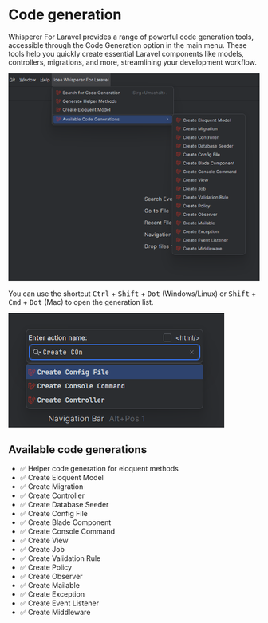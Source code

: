 # Code generation

Whisperer For Laravel provides a range of powerful code generation tools,
accessible through the Code Generation option in the main menu. 
These tools help you quickly create essential Laravel components like models, controllers,
migrations, and more, streamlining your development workflow.

![Code generation](./images/codeGeneration/main-menu.png)

You can use the shortcut <kbd>Ctrl</kbd> + <kbd>Shift</kbd> + <kbd>Dot</kbd> (Windows/Linux) 
or <kbd>Shift</kbd> + <kbd>Cmd</kbd> + <kbd>Dot</kbd> (Mac) to open the generation list.

![Code generation](./images/codeGeneration/search-action.png)

## Available code generations

- ✅ Helper code generation for eloquent methods
- ✅ Create Eloquent Model
- ✅ Create Migration
- ✅ Create Controller
- ✅ Create Database Seeder
- ✅ Create Config File
- ✅ Create Blade Component
- ✅ Create Console Command
- ✅ Create View
- ✅ Create Job
- ✅ Create Validation Rule
- ✅ Create Policy
- ✅ Create Observer
- ✅ Create Mailable
- ✅ Create Exception
- ✅ Create Event Listener
- ✅ Create Middleware